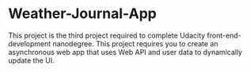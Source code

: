 # Weather-Journal-App
This project is the third project required to complete Udacity front-end-development nanodegree. This project requires you to create an asynchronous web app that uses Web API and user data to dynamically update the UI.
